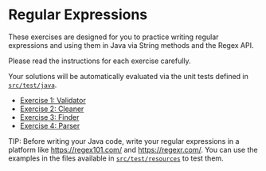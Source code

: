 # Regular Expressions

These exercises are designed for you to practice writing regular expressions and using them in Java via String methods and the Regex API.

Please read the instructions for each exercise carefully.

Your solutions will be automatically evaluated via the unit tests defined in [`src/test/java`](src/test/java).

- [Exercise 1: Validator](src/main/java/ex1)
- [Exercise 2: Cleaner](src/main/java/ex2)
- [Exercise 3: Finder](src/main/java/ex4)
- [Exercise 4: Parser](src/main/java/ex4) 

TIP: Before writing your Java code, write your regular expressions in a platform like https://regex101.com/ and https://regexr.com/. You can use the examples in the files available in  [`src/test/resources`](src/test/resources) to test them.


 
 